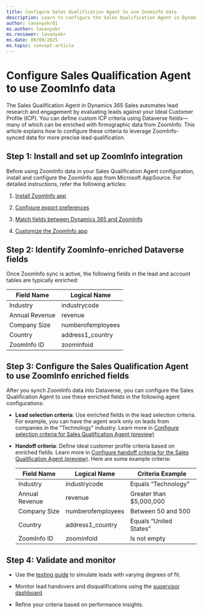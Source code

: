 ```yaml
---
title: Configure Sales Qualification Agent to use Zoominfo data
description: Learn to configure the Sales Qualification Agent in Dynamics 365 Sales with ZoomInfo-enriched fields for precise lead qualification.
author: lavanyakr01
ms.author: lavanyakr
ms.reviewer: lavanyakr
ms.date: 09/09/2025
ms.topic: concept-article
---
```


# Configure Sales Qualification Agent to use ZoomInfo data

The Sales Qualification Agent in Dynamics 365 Sales automates lead
research and engagement by evaluating leads against your Ideal Customer
Profile (ICP). You can define custom ICP criteria using Dataverse
fields—many of which can be enriched with firmographic data from
ZoomInfo. This article explains how to configure these criteria to
leverage ZoomInfo-synced data for more precise lead qualification.


## Step 1: Install and set up ZoomInfo integration

Before using ZoomInfo data in your Sales Qualification Agent configuration, install and configure the ZoomInfo app from Microsoft AppSource. For detailed instructions, refer the following articles:

1. [Install ZoomInfo app](install-zoominfo-app.md)

2. [Configure export preferences](configure-export-preferences-zoominfo.md)
1. [Match fields between Dynamics 365 and ZoomInfo](match-fields-between-dynamics365-zoominfo.md)
1. [Customize the ZoomInfo app](customize-zoominfo-app.md)

## Step 2: Identify ZoomInfo-enriched Dataverse fields

Once ZoomInfo sync is active, the following fields in the lead and account tables are typically enriched:

| **Field Name** | **Logical Name**  |
|----------------|-------------------|
| Industry       | industrycode      |
| Annual Revenue | revenue           |
| Company Size   | numberofemployees |
| Country        | address1_country  |
| ZoomInfo ID    | zoominfoid        |

## Step 3: Configure the Sales Qualification Agent to use ZoomInfo enriched fields

After you synch ZoomInfo data into Dataverse, you can configure the Sales Qualification Agent to use these enriched fields in the following agent configurations:

- **Lead selection criteria**: Use enriched fields in the lead selection criteria. For example, you can have the agent work only on leads from companies in the "Technology" industry. Learn more in [Configure selection criteria for Sales Qualification Agent (preview)](sales-qualification-agent-selection-criteria.md)
- **Handoff criteria**: Define ideal customer profile criteria based on enriched fields. Learn more in [Configure handoff criteria for the Sales Qualification Agent (preview)](configure-sales-qualification-agent-handoff-criteria.md). Here are some example criteria:

  | **Field Name** | **Logical Name**  | **Criteria Example**     |
  |----------------|-------------------|--------------------------|
  | Industry       | industrycode      | Equals “Technology”      |
  | Annual Revenue | revenue           | Greater than \$5,000,000 |
  | Company Size   | numberofemployees | Between 50 and 500       |
  | Country        | address1_country  | Equals “United States”   |
  | ZoomInfo ID    | zoominfoid        | Is not empty             |

## Step 4: Validate and monitor

- Use the [testing guide](test-sales-qualification-agent.md) to simulate leads with varying degrees of fit.

- Monitor lead handovers and disqualifications using the [supervisor dashboard](monitor-leads-by-sales-qualification-agent.md).
- Refine your criteria based on performance insights.
